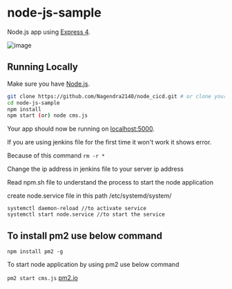 # node-js-sample

Node.js app using [Express 4](http://expressjs.com/).

![image](https://user-images.githubusercontent.com/94901314/185553291-6738f9ba-4525-4fa6-8f0c-57f948223bf6.png)

## Running Locally

Make sure you have [Node.js](http://nodejs.org/).

```sh
git clone https://github.com/Nagendra2140/node_cicd.git # or clone your own fork
cd node-js-sample
npm install
npm start (or) node cms.js
```

Your app should now be running on [localhost:5000](http://localhost:5000/).

If you are using jenkins file for the first time it won't work it shows error.

Because of this command ```rm -r *``` 

Change the ip address in jenkins file to your server ip address

Read npm.sh file to understand the process to start the node application

create node.service file in this path /etc/systemd/system/
```
systemctl daemon-reload //to activate service
systemctl start node.service //to start the service
```   
## To install pm2 use below command

``` npm install pm2 -g ```

To start node application by using pm2 use below command

``` pm2 start cms.js ```  [pm2.io](https://pm2.io)   
